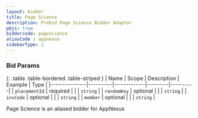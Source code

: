 ```yaml
---
layout: bidder
title: Page Science
description: Prebid Page Science Bidder Adaptor
pbjs: true
biddercode: pagescience
aliasCode : appnexus
sidebarType: 1
---
```


### Bid Params

{: .table .table-bordered .table-striped }
| Name          | Scope    | Description | Example | Type     |
|---------------|----------|-------------|---------|----------|
| `placementId` | required |             |         | `string` |
| `randomKey`   | optional |             |         | `string` |
| `invCode`     | optional |             |         | `string` |
| `member`      | optional |             |         | `string` |

Page Science is an aliased bidder for AppNexus
